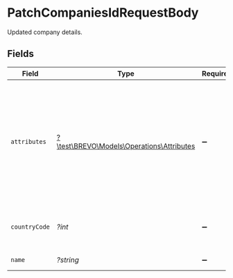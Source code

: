 # PatchCompaniesIdRequestBody

Updated company details.


## Fields

| Field                                                                                                                                                                                                                                                    | Type                                                                                                                                                                                                                                                     | Required                                                                                                                                                                                                                                                 | Description                                                                                                                                                                                                                                              | Example                                                                                                                                                                                                                                                  |
| -------------------------------------------------------------------------------------------------------------------------------------------------------------------------------------------------------------------------------------------------------- | -------------------------------------------------------------------------------------------------------------------------------------------------------------------------------------------------------------------------------------------------------- | -------------------------------------------------------------------------------------------------------------------------------------------------------------------------------------------------------------------------------------------------------- | -------------------------------------------------------------------------------------------------------------------------------------------------------------------------------------------------------------------------------------------------------- | -------------------------------------------------------------------------------------------------------------------------------------------------------------------------------------------------------------------------------------------------------- |
| `attributes`                                                                                                                                                                                                                                             | [?\test\BREVO\Models\Operations\Attributes](../../Models/Operations/Attributes.md)                                                                                                                                                                       | :heavy_minus_sign:                                                                                                                                                                                                                                       | Attributes for company update                                                                                                                                                                                                                            | {<br/>"category": "label_2",<br/>"domain": "xyz",<br/>"date": "2022-05-04T00:00:00+05:30",<br/>"industry": "flipkart",<br/>"number_of_contacts": 1,<br/>"number_of_employees": 100,<br/>"owner": "5b1a17d914b73d35a76ca0c7",<br/>"phone_number": "81718441912",<br/>"revenue": 10000.34222<br/>} |
| `countryCode`                                                                                                                                                                                                                                            | *?int*                                                                                                                                                                                                                                                   | :heavy_minus_sign:                                                                                                                                                                                                                                       | Country code if phone_number is passed in attributes.                                                                                                                                                                                                    | 91                                                                                                                                                                                                                                                       |
| `name`                                                                                                                                                                                                                                                   | *?string*                                                                                                                                                                                                                                                | :heavy_minus_sign:                                                                                                                                                                                                                                       | Name of company                                                                                                                                                                                                                                          | company                                                                                                                                                                                                                                                  |
